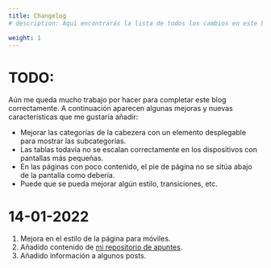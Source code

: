 ```yaml
---
title: Changelog
# description: Aquí encontrarás la lista de todos los cambios en este blog

weight: 1
---
```


# TODO:
Aún me queda mucho trabajo por hacer para completar este blog correctamente. A
continuación aparecen algunas mejoras y nuevas características que me gustaría
añadir:

- Mejorar las categorías de la cabezera con un elemento desplegable para mostrar
  las subcategorías.
- Las tablas todavía no se escalan correctamente en los dispositivos con
  pantallas más pequeñas.
- En las páginas con poco contenido, el pie de página no se sitúa abajo de la
  pantalla como debería.
- Puede que se pueda mejorar algún estilo, transiciones, etc.

# 14-01-2022
1. Mejora en el estilo de la página para móviles.
2. Añadido contenido de [mi repositorio de apuntes](https://github.com/MagnoElMagnifico/apuntes).
3. Añadido información a algunos posts.
